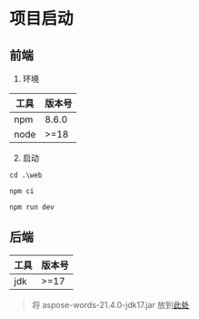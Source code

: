 # 项目启动

## 前端

1. 环境

| 工具   | 版本号     |
|------|---------|
| npm  | 8.6.0   | 
| node | &gt;=18 | 

2. 启动

```shell
cd .\web
```

```shell
npm ci
```

```shell
npm run dev
```

## 后端

| 工具  | 版本号     |
|-----|---------|
| jdk | &gt;=17 |

> 将 aspose-words-21.4.0-jdk17.jar 放到[此处](src/main/resources/lib)
